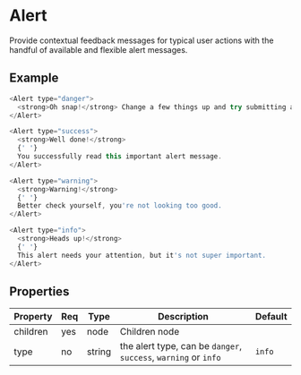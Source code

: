 # Alert
Provide contextual feedback messages for typical user actions with the handful of available and flexible alert messages.

## Example

```javascript
<Alert type="danger">
  <strong>Oh snap!</strong> Change a few things up and try submitting again.
</Alert>

<Alert type="success">
  <strong>Well done!</strong>
  {' '}
  You successfully read this important alert message.
</Alert>

<Alert type="warning">
  <strong>Warning!</strong>
  {' '}
  Better check yourself, you're not looking too good.
</Alert>

<Alert type="info">
  <strong>Heads up!</strong>
  {' '}
  This alert needs your attention, but it's not super important.
</Alert>
```

## Properties

| Property         | Req   | Type                  | Description                                               | Default   |
| ---------------- | ----- | --------------------- | --------------------------------------------------------- | --------- |
| children         | yes   | node 		             | Children node                                             |           |
| type             | no    | string                | the alert type, can be `danger`, `success`, `warning` or `info` | `info` |
